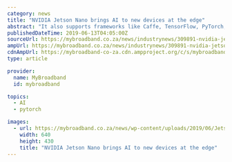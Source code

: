 ```yaml
---
category: news
title: "NVIDIA Jetson Nano brings AI to new devices at the edge"
abstract: "It also supports frameworks like Caffe, TensorFlow, PyTorch, Darknet, MXNet, and Keras. Altron Arrow now locally supplies and supports the Jetson Nano product line, as well as other products in the Jetson family – the TX2 and Xavier. For more information ..."
publishedDateTime: 2019-06-13T04:05:00Z
sourceUrl: https://mybroadband.co.za/news/industrynews/309891-nvidia-jetson-nano-brings-ai-to-new-devices-at-the-edge.html
ampUrl: https://mybroadband.co.za/news/industrynews/309891-nvidia-jetson-nano-brings-ai-to-new-devices-at-the-edge.html/amp
cdnAmpUrl: https://mybroadband-co-za.cdn.ampproject.org/c/s/mybroadband.co.za/news/industrynews/309891-nvidia-jetson-nano-brings-ai-to-new-devices-at-the-edge.html/amp
type: article

provider:
  name: MyBroadband
  id: mybroadband

topics:
  - AI
  - pytorch

images:
  - url: https://mybroadband.co.za/news/wp-content/uploads/2019/06/Jetson-Nano.jpg
    width: 640
    height: 430
    title: "NVIDIA Jetson Nano brings AI to new devices at the edge"
---
```

